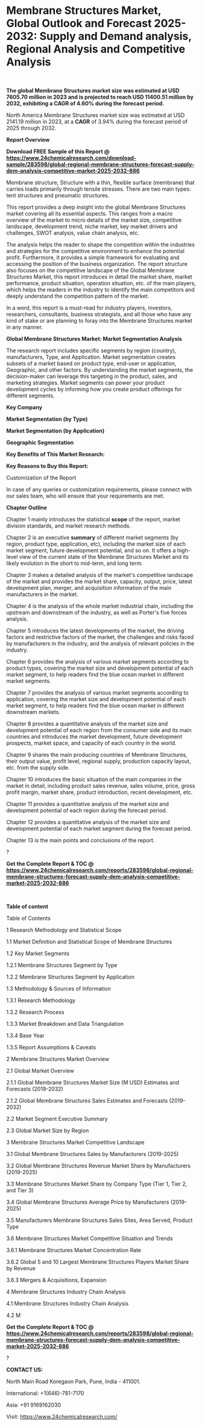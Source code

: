 <h1>Membrane Structures Market, Global Outlook and Forecast 2025-2032: Supply and Demand analysis, Regional Analysis and Competitive Analysis</h1><br/><p><strong>The global Membrane Structures market size was estimated at USD 7605.70 million in 2023 and is projected to reach USD 11400.51 million by 2032, exhibiting a <strong>CAGR</strong> of 4.60% during the forecast period.</strong></p>
 
 
 
 <p>North America Membrane Structures market size was estimated at USD 2141.19 million in 2023, at a <strong>CAGR</strong> of 3.94% during the forecast period of 2025 through 2032.</p>
 
 
 
 <p><strong>Report Overview</strong></p>
 
 
 
 <div><b>Download FREE Sample of this Report @ <a href="https://www.24chemicalresearch.com/download-sample/283598/global-regional-membrane-structures-forecast-supply-dem-analysis-competitive-market-2025-2032-886">https://www.24chemicalresearch.com/download-sample/283598/global-regional-membrane-structures-forecast-supply-dem-analysis-competitive-market-2025-2032-886</a></b></div>
 
 
 
 <p>Membrane structure, Structure with a thin, flexible surface (membrane) that carries loads primarily through tensile stresses. There are two main types: tent structures and pneumatic structures.</p>
 
 
 
 <p>This report provides a deep insight into the global Membrane Structures market covering all its essential aspects. This ranges from a macro overview of the market to micro details of the market size, competitive landscape, development trend, niche market, key market drivers and challenges, SWOT analysis, value chain analysis, etc.</p>
 
 
 
 <p>The analysis helps the reader to shape the competition within the industries and strategies for the competitive environment to enhance the potential profit. Furthermore, it provides a simple framework for evaluating and accessing the position of the business organization. The report structure also focuses on the competitive landscape of the Global Membrane Structures Market, this report introduces in detail the market share, market performance, product situation, operation situation, etc. of the main players, which helps the readers in the industry to identify the main competitors and deeply understand the competition pattern of the market.</p>
 
 
 
 <p>In a word, this report is a must-read for industry players, investors, researchers, consultants, business strategists, and all those who have any kind of stake or are planning to foray into the Membrane Structures market in any manner.</p>
 
 
 
 <p><strong>Global Membrane Structures Market: Market Segmentation Analysis</strong></p>
 
 
 
 <p>The research report includes specific segments by region (country), manufacturers, Type, and Application. Market segmentation creates subsets of a market based on product type, end-user or application, Geographic, and other factors. By understanding the market segments, the decision-maker can leverage this targeting in the product, sales, and marketing strategies. Market segments can power your product development cycles by informing how you create product offerings for different segments.</p>
 
 
 
 <p><strong>Key Company</strong></p>
 
 
 
 <p><strong>Market Segmentation (by Type)</strong></p>
 
 
 
 <p><strong>Market Segmentation (<strong>by Application</strong>)</strong></p>
 
 
 
 <p><strong>Geographic Segmentation</strong></p>
 
 
 
 <p><strong>Key Benefits of This Market Research:</strong></p>
 
 
 
 <p><strong>Key <strong>Reasons to Buy</strong> this Report:</strong></p>
 
 
 
 <p>Customization of the Report</p>
 
 
 
 <p>In case of any queries or customization requirements, please connect with our sales team, who will ensure that your requirements are met.</p>
 
 
 
 <p><strong>Chapter Outline</strong></p>
 
 
 
 <p>Chapter 1 mainly introduces the statistical <strong>scope</strong> of the report, market division standards, and market research methods.</p>
 
 
 
 <p>Chapter 2 is an executive <strong>summary</strong> of different market segments (by region, product type, application, etc), including the market size of each market segment, future development potential, and so on. It offers a high-level view of the current state of the Membrane Structures Market and its likely evolution in the short to mid-term, and long term.</p>
 
 
 
 <p>Chapter 3 makes a detailed analysis of the market&#39;s competitive landscape of the market and provides the market share, capacity, output, price, latest development plan, merger, and acquisition information of the main manufacturers in the market.</p>
 
 
 
 <p>Chapter 4 is the analysis of the whole market industrial chain, including the upstream and downstream of the industry, as well as Porter&#39;s five forces analysis.</p>
 
 
 
 <p>Chapter 5 introduces the latest developments of the market, the driving factors and restrictive factors of the market, the challenges and risks faced by manufacturers in the industry, and the analysis of relevant policies in the industry.</p>
 
 
 
 <p>Chapter 6 provides the analysis of various market segments according to product types, covering the market size and development potential of each market segment, to help readers find the blue ocean market in different market segments.</p>
 
 
 
 <p>Chapter 7 provides the analysis of various market segments according to application, covering the market size and development potential of each market segment, to help readers find the blue ocean market in different downstream markets.</p>
 
 
 
 <p>Chapter 8 provides a quantitative analysis of the market size and development potential of each region from the consumer side and its main countries and introduces the market development, future development prospects, market space, and capacity of each country in the world.</p>
 
 
 
 <p>Chapter 9 shares the main producing countries of Membrane Structures, their output value, profit level, regional supply, production capacity layout, etc. from the supply side.</p>
 
 
 
 <p>Chapter 10 introduces the basic situation of the main companies in the market in detail, including product sales revenue, sales volume, price, gross profit margin, market share, product introduction, recent development, etc.</p>
 
 
 
 <p>Chapter 11 provides a quantitative analysis of the market size and development potential of each region during the forecast period.</p>
 
 
 
 <p>Chapter 12 provides a quantitative analysis of the market size and development potential of each market segment during the forecast period.</p>
 
 
 
 <p>Chapter 13 is the main points and conclusions of the report.</p>
 
 
 
 <p>? </p>
 
 
 
 <div><b>Get the Complete Report & TOC @ <a href="https://www.24chemicalresearch.com/reports/283598/global-regional-membrane-structures-forecast-supply-dem-analysis-competitive-market-2025-2032-886">https://www.24chemicalresearch.com/reports/283598/global-regional-membrane-structures-forecast-supply-dem-analysis-competitive-market-2025-2032-886</a></b></div>
 
 
 
 <p><br />
 
 <b>Table of content</b></p>
 
 
 
 <p>Table of Contents<br />
 
 1 Research Methodology and Statistical Scope<br />
 
 1.1 Market Definition and Statistical Scope of Membrane Structures<br />
 
 1.2 Key Market Segments<br />
 
 1.2.1 Membrane Structures Segment by Type<br />
 
 1.2.2 Membrane Structures Segment by Application<br />
 
 1.3 Methodology & Sources of Information<br />
 
 1.3.1 Research Methodology<br />
 
 1.3.2 Research Process<br />
 
 1.3.3 Market Breakdown and Data Triangulation<br />
 
 1.3.4 Base Year<br />
 
 1.3.5 Report Assumptions & Caveats<br />
 
 2 Membrane Structures Market Overview<br />
 
 2.1 Global Market Overview<br />
 
 2.1.1 Global Membrane Structures Market Size (M USD) Estimates and Forecasts (2019-2032)<br />
 
 2.1.2 Global Membrane Structures Sales Estimates and Forecasts (2019-2032)<br />
 
 2.2 Market Segment Executive Summary<br />
 
 2.3 Global Market Size by Region<br />
 
 3 Membrane Structures Market Competitive Landscape<br />
 
 3.1 Global Membrane Structures Sales by Manufacturers (2019-2025)<br />
 
 3.2 Global Membrane Structures Revenue Market Share by Manufacturers (2019-2025)<br />
 
 3.3 Membrane Structures Market Share by Company Type (Tier 1, Tier 2, and Tier 3)<br />
 
 3.4 Global Membrane Structures Average Price by Manufacturers (2019-2025)<br />
 
 3.5 Manufacturers Membrane Structures Sales Sites, Area Served, Product Type<br />
 
 3.6 Membrane Structures Market Competitive Situation and Trends<br />
 
 3.6.1 Membrane Structures Market Concentration Rate<br />
 
 3.6.2 Global 5 and 10 Largest Membrane Structures Players Market Share by Revenue<br />
 
 3.6.3 Mergers & Acquisitions, Expansion<br />
 
 4 Membrane Structures Industry Chain Analysis<br />
 
 4.1 Membrane Structures Industry Chain Analysis<br />
 
 4.2 M</p>
 
 
 
 <div><b>Get the Complete Report & TOC @ <a href="https://www.24chemicalresearch.com/reports/283598/global-regional-membrane-structures-forecast-supply-dem-analysis-competitive-market-2025-2032-886">https://www.24chemicalresearch.com/reports/283598/global-regional-membrane-structures-forecast-supply-dem-analysis-competitive-market-2025-2032-886</a></b></div>
 
 
 
 <p>? </p>
 
 
 
 <p><b>CONTACT US:</b><br />
 
 North Main Road Koregaon Park, Pune, India - 411001.<br />
 
 International: +1(646)-781-7170<br />
 
 Asia: +91 9169162030<br />
 
 Visit: <a href="https://www.24chemicalresearch.com/">https://www.24chemicalresearch.com/</a></p>